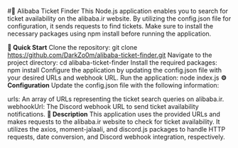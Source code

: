 #🎫 Alibaba Ticket Finder
This Node.js application enables you to search for ticket availability on the alibaba.ir website. By utilizing the config.json file for configuration, it sends requests to find tickets. Make sure to install the necessary packages using npm install before running the application.

**🚀 Quick Start**
Clone the repository: git clone https://github.com/DarkZo0m/alibaba-ticket-finder.git
Navigate to the project directory: cd alibaba-ticket-finder
Install the required packages: npm install
Configure the application by updating the config.json file with your desired URLs and webhook URL.
Run the application: node index.js
**⚙️ Configuration**
Update the config.json file with the following information:

urls: An array of URLs representing the ticket search queries on alibaba.ir.
webhookUrl: The Discord webhook URL to send ticket availability notifications.
**📝 Description**
This application uses the provided URLs and makes requests to the alibaba.ir website to check for ticket availability. It utilizes the axios, moment-jalaali, and discord.js packages to handle HTTP requests, date conversion, and Discord webhook integration, respectively.
